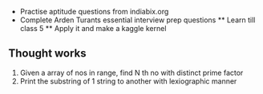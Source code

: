 - Practise aptitude questions from indiabix.org
- Complete Arden Turants essential interview prep questions 
** Learn till class 5
** Apply it and make a kaggle kernel

## Thought works

1. Given a array of nos in range, find N th no with distinct prime factor
2. Print the substring of 1 string to another with lexiographic manner

